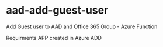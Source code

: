 # aad-add-guest-user

Add Guest user to AAD and  Office 365 Group - Azure Function

Requirments APP created in Azure ADD
